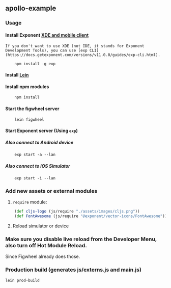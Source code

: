 ## apollo-example

### Usage

#### Install Exponent [XDE and mobile client](https://docs.getexponent.com/versions/v11.0.0/introduction/installation.html)
    If you don't want to use XDE (not IDE, it stands for Exponent Development Tools), you can use [exp CLI](https://docs.getexponent.com/versions/v11.0.0/guides/exp-cli.html).

``` shell
    npm install -g exp
```

#### Install [Lein](http://leiningen.org/#install)

#### Install npm modules

``` shell
    npm install
```

#### Start the figwheel server
``` shell
    lein figwheel
```

#### Start Exponent server (Using `exp`)
##### Also connect to Android device

``` shell
    exp start -a --lan
```

##### Also connect to iOS Simulator

``` shell
    exp start -i --lan
```

### Add new assets or external modules
1. `require` module:

``` clj
    (def cljs-logo (js/require "./assets/images/cljs.png"))
    (def FontAwesome (js/require "@exponent/vector-icons/FontAwesome"))
```
2. Reload simulator or device

### Make sure you disable live reload from the Developer Menu, also turn off Hot Module Reload.
Since Figwheel already does those.

### Production build (generates js/externs.js and main.js)

``` shell
lein prod-build
```
